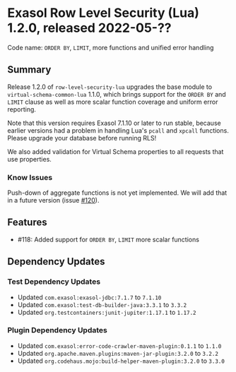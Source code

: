 # Exasol Row Level Security (Lua) 1.2.0, released 2022-05-??

Code name: `ORDER BY`, `LIMIT`, more functions and unified error handling

## Summary

Release 1.2.0 of `row-level-security-lua` upgrades the base module to `virtual-schema-common-lua` 1.1.0, which brings support for the `ORDER BY` and `LIMIT` clause as well as more scalar function coverage and uniform error reporting. 

Note that this version requires Exasol 7.1.10 or later to run stable, because earlier versions had a problem in handling Lua's `pcall` and `xpcall` functions. Please upgrade your database before running RLS!

We also added validation for Virtual Schema properties to all requests that use properties.

### Know Issues

Push-down of aggregate functions is not yet implemented. We will add that in a future version (issue [#120](https://github.com/exasol/row-level-security-lua/issues/120)).

## Features 

* #118: Added support for `ORDER BY`, `LIMIT` more scalar functions

## Dependency Updates

### Test Dependency Updates

* Updated `com.exasol:exasol-jdbc:7.1.7` to `7.1.10`
* Updated `com.exasol:test-db-builder-java:3.3.1` to `3.3.2`
* Updated `org.testcontainers:junit-jupiter:1.17.1` to `1.17.2`

### Plugin Dependency Updates

* Updated `com.exasol:error-code-crawler-maven-plugin:0.1.1` to `1.1.0`
* Updated `org.apache.maven.plugins:maven-jar-plugin:3.2.0` to `3.2.2`
* Updated `org.codehaus.mojo:build-helper-maven-plugin:3.2.0` to `3.3.0`
